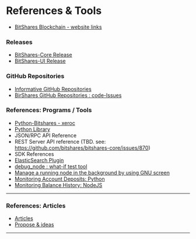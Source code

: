 # References & Tools

- [BitShares Blockchain - website links](/source/references_tools/bitshares_blockchain.md#bitshares-blockchain)

### Releases
 
- [BitShares-Core Release](https://github.com/bitshares/bitshares-core/releases)
- [BitShares-UI Release](https://github.com/bitshares/bitshares-ui/releases)

### GitHub Repositories

- [Informative GitHub Repositories](/source/references_tools/references.md#informative-repositories)
- [BirShares GitHub Repositories : code-Issues](/source/references_tools/references.md#bitshares-github-code--issues-list)

### References: Programs / Tools

- [Python-Bitshares - xeroc](https://github.com/xeroc/python-bitshares)
- [Python Library](http://pybitshares.com/)
- JSON/RPC API Reference
- REST Server API reference (TBD. see: https://github.com/bitshares/bitshares-core/issues/870)
- SDK References
- [ElasticSearch Plugin](/source/references_tools/elastic_search_plugin.md#elasticsearch-plugin)
- [debug_node : what-if test tool](/source/references_tools/debug_node_whatif_test.md#debug_node--what-if-test-tool)
- [Manage a running node in the background by using GNU screen](/source/references_tools/manage_node_gun_screen.md#manage-a-running-node-in-the-background-by-using-gnu-screen)
- [Monitoring Account Deposits: Python](/source/references_tools/monitoring_python.md#monitoring-account-deposits---python)
- [Monitoring Balance History: NodeJS](/source/references_tools/monitoring_nodejs.md#monitoring-the-balance-history---nodejs)

***

### References: Articles

- [Articles](/source/references_tools/tech_articles.md#articles)
- [Propose & ideas](/source/references_tools/bsip_funding.md#businesses-source-and-business-source)

***
